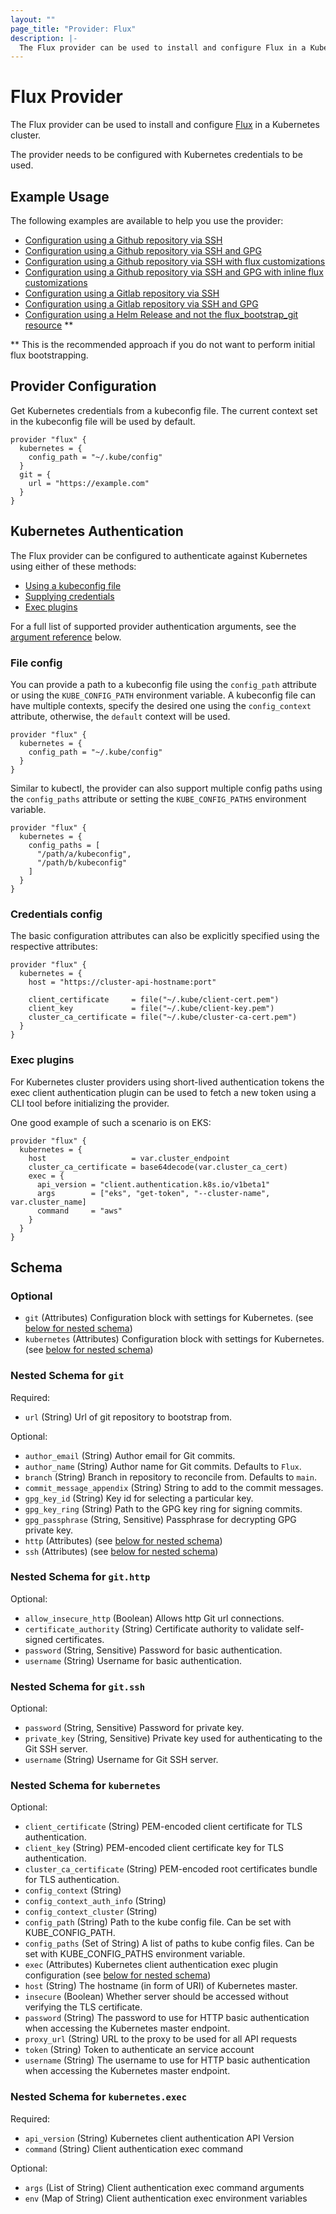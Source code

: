 ```yaml
---
layout: ""
page_title: "Provider: Flux"
description: |-
  The Flux provider can be used to install and configure Flux in a Kubernetes cluster.
---
```


# Flux Provider

The Flux provider can be used to install and configure [Flux](https://github.com/fluxcd/flux2/) in a Kubernetes cluster.

The provider needs to be configured with Kubernetes credentials to be used.

## Example Usage

The following examples are available to help you use the provider:

- [Configuration using a Github repository via SSH](https://github.com/fluxcd/terraform-provider-flux/tree/main/examples/github-via-ssh)
- [Configuration using a Github repository via SSH and GPG](https://github.com/fluxcd/terraform-provider-flux/tree/main/examples/github-via-ssh-with-gpg)
- [Configuration using a Github repository via SSH with flux customizations](https://github.com/fluxcd/terraform-provider-flux/tree/main/examples/github-with-customizations)
- [Configuration using a Github repository via SSH and GPG with inline flux customizations](https://github.com/fluxcd/terraform-provider-flux/tree/main/examples/github-with-inline-customizations)
- [Configuration using a Gitlab repository via SSH](https://github.com/fluxcd/terraform-provider-flux/tree/main/examples/gitlab-via-ssh)
- [Configuration using a Gitlab repository via SSH and GPG](https://github.com/fluxcd/terraform-provider-flux/tree/main/examples/gitlab-via-ssh-with-gpg)
- [Configuration using a Helm Release and not the flux_bootstrap_git resource](https://github.com/fluxcd/terraform-provider-flux/tree/main/examples/helm-install) **

** This is the recommended approach if you do not want to perform initial flux bootstrapping.

## Provider Configuration

Get Kubernetes credentials from a kubeconfig file. The current context set in the kubeconfig file will be used by default.

```hcl
provider "flux" {
  kubernetes = {
    config_path = "~/.kube/config"
  }
  git = {
    url = "https://example.com"
  }
}
```

## Kubernetes Authentication

The Flux provider can be configured to authenticate against Kubernetes using
either of these methods:

* [Using a kubeconfig file](#file-config)
* [Supplying credentials](#credentials-config)
* [Exec plugins](#exec-plugins)

For a full list of supported provider authentication arguments, see the [argument reference](#nestedatt--kubernetes) below.

### File config

You can provide a path to a kubeconfig file using the `config_path` attribute or
using the `KUBE_CONFIG_PATH` environment variable.
A kubeconfig file can have multiple contexts, specify the desired one using the
`config_context` attribute, otherwise, the `default` context will be used.

```hcl
provider "flux" {
  kubernetes = {
    config_path = "~/.kube/config"
  }
}
```

Similar to kubectl, the provider can also support multiple config paths using
the `config_paths` attribute or setting the `KUBE_CONFIG_PATHS` environment
variable.

```hcl
provider "flux" {
  kubernetes = {
    config_paths = [
      "/path/a/kubeconfig",
      "/path/b/kubeconfig"
    ]
  }
}
```

### Credentials config

The basic configuration attributes can also be explicitly specified using the
respective attributes:

```hcl
provider "flux" {
  kubernetes = {
    host = "https://cluster-api-hostname:port"

    client_certificate     = file("~/.kube/client-cert.pem")
    client_key             = file("~/.kube/client-key.pem")
    cluster_ca_certificate = file("~/.kube/cluster-ca-cert.pem")
  }
}
```

### Exec plugins

For Kubernetes cluster providers using short-lived authentication tokens the
exec client authentication plugin can be used to fetch a new token using a CLI
tool before initializing the provider.

One good example of such a scenario is on EKS:

```hcl
provider "flux" {
  kubernetes = {
    host                   = var.cluster_endpoint
    cluster_ca_certificate = base64decode(var.cluster_ca_cert)
    exec = {
      api_version = "client.authentication.k8s.io/v1beta1"
      args        = ["eks", "get-token", "--cluster-name", var.cluster_name]
      command     = "aws"
    }
  }
}
```

<!-- schema generated by tfplugindocs -->
## Schema

### Optional

- `git` (Attributes) Configuration block with settings for Kubernetes. (see [below for nested schema](#nestedatt--git))
- `kubernetes` (Attributes) Configuration block with settings for Kubernetes. (see [below for nested schema](#nestedatt--kubernetes))

<a id="nestedatt--git"></a>
### Nested Schema for `git`

Required:

- `url` (String) Url of git repository to bootstrap from.

Optional:

- `author_email` (String) Author email for Git commits.
- `author_name` (String) Author name for Git commits. Defaults to `Flux`.
- `branch` (String) Branch in repository to reconcile from. Defaults to `main`.
- `commit_message_appendix` (String) String to add to the commit messages.
- `gpg_key_id` (String) Key id for selecting a particular key.
- `gpg_key_ring` (String) Path to the GPG key ring for signing commits.
- `gpg_passphrase` (String, Sensitive) Passphrase for decrypting GPG private key.
- `http` (Attributes) (see [below for nested schema](#nestedatt--git--http))
- `ssh` (Attributes) (see [below for nested schema](#nestedatt--git--ssh))

<a id="nestedatt--git--http"></a>
### Nested Schema for `git.http`

Optional:

- `allow_insecure_http` (Boolean) Allows http Git url connections.
- `certificate_authority` (String) Certificate authority to validate self-signed certificates.
- `password` (String, Sensitive) Password for basic authentication.
- `username` (String) Username for basic authentication.


<a id="nestedatt--git--ssh"></a>
### Nested Schema for `git.ssh`

Optional:

- `password` (String, Sensitive) Password for private key.
- `private_key` (String, Sensitive) Private key used for authenticating to the Git SSH server.
- `username` (String) Username for Git SSH server.



<a id="nestedatt--kubernetes"></a>
### Nested Schema for `kubernetes`

Optional:

- `client_certificate` (String) PEM-encoded client certificate for TLS authentication.
- `client_key` (String) PEM-encoded client certificate key for TLS authentication.
- `cluster_ca_certificate` (String) PEM-encoded root certificates bundle for TLS authentication.
- `config_context` (String)
- `config_context_auth_info` (String)
- `config_context_cluster` (String)
- `config_path` (String) Path to the kube config file. Can be set with KUBE_CONFIG_PATH.
- `config_paths` (Set of String) A list of paths to kube config files. Can be set with KUBE_CONFIG_PATHS environment variable.
- `exec` (Attributes) Kubernetes client authentication exec plugin configuration (see [below for nested schema](#nestedatt--kubernetes--exec))
- `host` (String) The hostname (in form of URI) of Kubernetes master.
- `insecure` (Boolean) Whether server should be accessed without verifying the TLS certificate.
- `password` (String) The password to use for HTTP basic authentication when accessing the Kubernetes master endpoint.
- `proxy_url` (String) URL to the proxy to be used for all API requests
- `token` (String) Token to authenticate an service account
- `username` (String) The username to use for HTTP basic authentication when accessing the Kubernetes master endpoint.

<a id="nestedatt--kubernetes--exec"></a>
### Nested Schema for `kubernetes.exec`

Required:

- `api_version` (String) Kubernetes client authentication API Version
- `command` (String) Client authentication exec command

Optional:

- `args` (List of String) Client authentication exec command arguments
- `env` (Map of String) Client authentication exec environment variables

